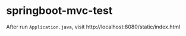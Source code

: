 # springboot-mvc-test

After run `Application.java`, visit http://localhost:8080/static/index.html 
